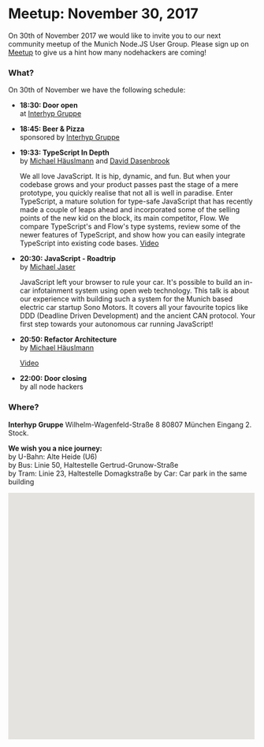 # Meetup: November 30, 2017

On 30th of November 2017 we would like to invite you to our next community meetup of the Munich Node.JS User Group. 
Please sign up on [Meetup](https://www.meetup.com/Munich-Node-js-User-Group/events/245306047/) to give us a hint how many nodehackers are coming!

### What?

On 30th of November we have the following schedule:

*   **18:30: Door open**  
    at [Interhyp Gruppe](https://www.interhyp-gruppe.de/)
    
*   **18:45: Beer & Pizza**  
    sponsored by [Interhyp Gruppe](https://www.interhyp-gruppe.de/)
    

*   **19:33: TypeScript In Depth**  
    by [Michael H&auml;uslmann](/speakers.html#michaelh) and [David Dasenbrook](/speakers.html#davidd)
  
    We all love JavaScript. It is hip, dynamic, and fun. But when your
    codebase grows and your product passes past the stage of a mere
    prototype, you quickly realise that not all is well in paradise. Enter
    TypeScript, a mature solution for type-safe JavaScript that has recently
    made a couple of leaps ahead and incorporated some of the selling points
    of the new kid on the block, its main competitor, Flow. We compare
    TypeScript's and Flow's type systems, review some of the newer features
    of TypeScript, and show how you can easily integrate TypeScript into
    existing code bases. [Video](https://youtu.be/OZHgxFjP0eE)

*   **20:30: JavaScript - Roadtrip**  
    by [Michael Jaser](/speakers.html#michaelj)
  
    JavaScript left your browser to rule your car. It's possible to build an
    in-car infotainment system using open web technology. This talk is about our
    experience with building such a system for the Munich based electric car
    startup Sono Motors. It covers all your favourite topics like DDD (Deadline
    Driven Development) and the ancient CAN protocol. Your first step towards your
    autonomous car running JavaScript!


*   **20:50: Refactor Architecture**  
    by [Michael H&auml;uslmann](/speakers.html#michaelh)
  
    [Video](https://youtu.be/CrocjuFVtSc)
  
*   **22:00: Door closing**  
    by all node hackers
  
### Where?

**Interhyp Gruppe**
Wilhelm-Wagenfeld-Straße 8
80807 München
Eingang 2. Stock.

**We wish you a nice journey:**  
by U-Bahn: Alte Heide (U6)  
by Bus: Linie 50, Haltestelle Gertrud-Grunow-Straße  
by Tram: Linie 23, Haltestelle Domagkstraße
by Car: Car park in the same building

<div id="map" class="map" data-locationtext="Interhyp Gruppe<br/>Wilhelm-Wagenfeld-Straße 8<br/>80807 München" data-locationlatlng="48.1827367,11.591846,18z" style="width: 500px; height:500px; position: relative; background-color: rgb(229, 227, 223);">
</div>
